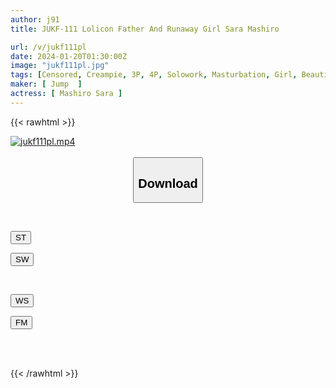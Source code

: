 ```yaml
---
author: j91
title: JUKF-111 Lolicon Father And Runaway Girl Sara Mashiro

url: /v/jukf111pl
date: 2024-01-20T01:30:00Z
image: "jukf111pl.jpg"
tags: [Censored, Creampie, 3P, 4P, Solowork, Masturbation, Girl, Beautiful Girl, Electric Massager, Tits	]
maker: [ Jump  ]
actress: [ Mashiro Sara ]
---
```



{{< rawhtml >}}

<div class="video" data-videoid="mPoxyAxLvrcbW72">
    <a href="javascript:;">
        <img src="/v/jukf111pl/jukf111pl.jpg" width="WIDTH" height="HEIGHT" alt="jukf111pl.mp4" loading="lazy">
    </a>
</div>

<script type="text/javascript" src="https://j91.asia/asset/on-demand-st.js"></script>

<br>
  <link rel="stylesheet" href="https://j91.asia/asset/bs5.css">
  
  <center>
  <button class="btn btn-primary" type="button" data-bs-toggle="collapse" data-bs-target=".multi-collapse" aria-expanded="false" aria-controls="multiCollapseExample1 multiCollapseExample2"><h2>Download</h2></button></center>
</p>
<div class="row">
  <div class="col">
    <div class="collapse multi-collapse" id="multiCollapseExample1">
      <div class="card card-body">
	      	      <br>
<div class="buttons">  
<p><a href="https://streamtape.to/v/mPoxyAxLvrcbW72" target="_blank"><button class="btn-hover color-3"><i class="fa fa-download"></i> ST</button></a></p>
<p><a href="https://flaswish.com/phkq34fyvyvv" target="_blank"><button class="btn-hover color-2"><i class="fa fa-download"></i> SW</button></a></p></div>
    </div>
  </div>
</div>
  <div class="col">
    <div class="collapse multi-collapse" id="multiCollapseExample2">
      <div class="card card-body">
	      <br>
<div class="buttons">
<p><a href="https://wolfstream.tv/8vefestr29in/JUKF-111.mp4.html" target="_blank"><button class="btn-hover color-9"><i class="fa fa-download"></i> WS</button></a></p>
<p><a href="https://filemoon.sx/d/m0zxrzzvbgcz" target="_blank"><button class="btn-hover color-8"><i class="fa fa-download"></i> FM</button></a></p></div>
<br><br>
      </div>
    </div>
  </div>
</div>

{{< /rawhtml >}}